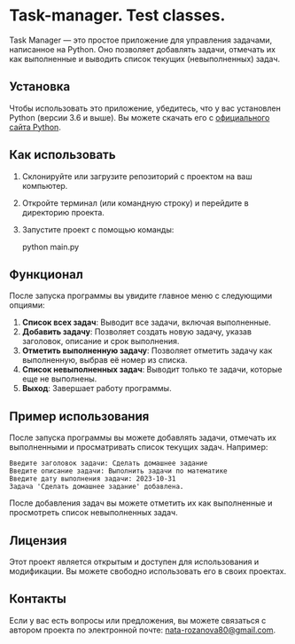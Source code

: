    
# Task-manager. Test classes.

Task Manager — это простое приложение для управления задачами, написанное на Python. Оно позволяет добавлять задачи, отмечать их как выполненные и выводить список текущих (невыполненных) задач.     

## Установка

Чтобы использовать это приложение, убедитесь, что у вас установлен Python (версии 3.6 и выше). Вы можете скачать его с [официального сайта Python](https://www.python.org/downloads/).

## Как использовать

1. Склонируйте или загрузите репозиторий с проектом на ваш компьютер.
2. Откройте терминал (или командную строку) и перейдите в директорию проекта.
3. Запустите проект с помощью команды:

   python main.py

## Функционал

После запуска программы вы увидите главное меню с следующими опциями:

1. **Список всех задач**: Выводит все задачи, включая выполненные.
2. **Добавить задачу**: Позволяет создать новую задачу, указав заголовок, описание и срок выполнения.
3. **Отметить выполненную задачу**: Позволяет отметить задачу как выполненную, выбрав её номер из списка.
4. **Список невыполненных задач**: Выводит только те задачи, которые еще не выполнены.
5. **Выход**: Завершает работу программы.

## Пример использования

После запуска программы вы можете добавлять задачи, отмечать их выполненными и просматривать список текущих задач. Например:

```
Введите заголовок задачи: Сделать домашнее задание
Введите описание задачи: Выполнить задачи по математике
Введите дату выполнения задачи: 2023-10-31
Задача 'Сделать домашнее задание' добавлена.
```

После добавления задач вы можете отметить их как выполненные и просмотреть список невыполненных задач.

## Лицензия

Этот проект является открытым и доступен для использования и модификации. Вы можете свободно использовать его в своих проектах.

## Контакты

Если у вас есть вопросы или предложения, вы можете связаться с автором проекта по электронной почте: [nata-rozanova80@gmail.com](mailto:nata-rozanova80@gmail.com).
